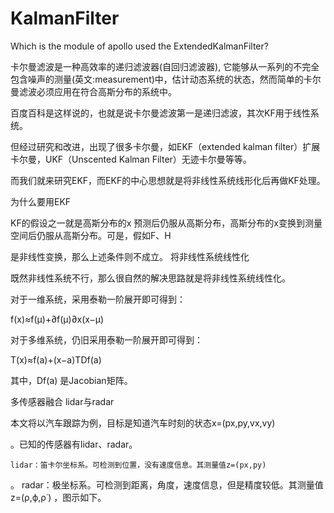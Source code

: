 # KalmanFilter
Which is the module of apollo used the ExtendedKalmanFilter?

卡尔曼滤波是一种高效率的递归滤波器(自回归滤波器), 它能够从一系列的不完全包含噪声的测量(英文:measurement)中，估计动态系统的状态，然而简单的卡尔曼滤波必须应用在符合高斯分布的系统中。

百度百科是这样说的，也就是说卡尔曼滤波第一是递归滤波，其次KF用于线性系统。

但经过研究和改进，出现了很多卡尔曼，如EKF（extended kalman filter）扩展卡尔曼，UKF（Unscented Kalman Filter）无迹卡尔曼等等。

而我们就来研究EKF，而EKF的中心思想就是将非线性系统线形化后再做KF处理。

为什么要用EKF

KF的假设之一就是高斯分布的x
预测后仍服从高斯分布，高斯分布的x变换到测量空间后仍服从高斯分布。可是，假如F、H

是非线性变换，那么上述条件则不成立。
将非线性系统线性化

既然非线性系统不行，那么很自然的解决思路就是将非线性系统线性化。

对于一维系统，采用泰勒一阶展开即可得到：

f(x)≈f(μ)+∂f(μ)∂x(x−μ)

对于多维系统，仍旧采用泰勒一阶展开即可得到：

T(x)≈f(a)+(x−a)TDf(a)

其中，Df(a)
是Jacobian矩阵。

多传感器融合
lidar与radar

本文将以汽车跟踪为例，目标是知道汽车时刻的状态x=(px,py,vx,vy)

。已知的传感器有lidar、radar。

    lidar：笛卡尔坐标系。可检测到位置，没有速度信息。其测量值z=(px,py)

。
radar：极坐标系。可检测到距离，角度，速度信息，但是精度较低。其测量值z=(ρ,ϕ,ρ˙)
，图示如下。
